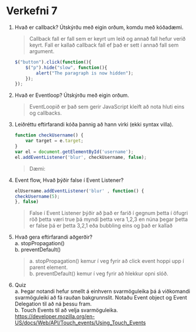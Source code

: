 # Verkefni 7

1. Hvað er callback? Útskýrðu með eigin orðum, komdu með kóðadæmi.
    > Callback fall er fall sem er keyrt um leið og annað fall hefur verið keyrt. Fall er kallað callback fall ef það er sett í annað fall sem argument.
    ```javascript
    $("button").click(function(){
        $("p").hide("slow", function(){
            alert("The paragraph is now hidden");
        });
    });
    ```
2. Hvað er Eventloop? Útskýrðu með eigin orðum.
    > EventLoopið er það sem gerir JavaScript kleift að nota hluti eins og callbacks.
3. Leiðréttu eftirfarandi kóða þannig að hann virki (ekki syntax villa).
    ```javascript
    function checkUsername() {
        var target = e.target;
    }
    var el = document.getElementById('username');
    el.addEventListener('blur', checkUsername, false);
    ```
    > Dæmi:
4. Event flow, Hvað þýðir false í Event Listener?
    ```javascript
    elUsername.addEventListener('blur' , function() {
    checkUsername(5);
    }, false)
    ```
    > False í Event Listener þýðir að það er farið í gegnum þetta í öfugri röð þetta væri true þá myndi þetta vera 1,2,3 en núna þegar þetta er false
þá er þetta 3,2,1 eða bubbling eins og það er kallað
5. Hvað gera eftirfarandi aðgerðir?  
  a. stopPropagation()  
  b. preventDefault()
    > a. stopPropagation() kemur í veg fyrir að click event hoppi upp í parent element.  
    > b. preventDefault() kemur í veg fyrir að hlekkur opni slóð.
6. Quiz  
  a. Þegar notandi hefur smellt á einhvern svarmöguleika þá á viðkomandi svarmöguleiki
að fá rauðan bakgrunnslit. Notaðu Event object og Event Delegation til að ná þessu
fram.   
  b. Touch Events til að velja svarmöguleika.
https://developer.mozilla.org/en-US/docs/Web/API/Touch_events/Using_Touch_Events
